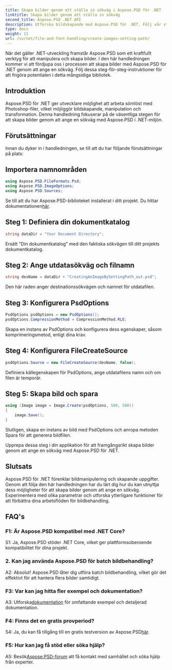 ```yaml
---
title: Skapa bilder genom att ställa in sökväg i Aspose.PSD för .NET
linktitle: Skapa bilder genom att ställa in sökväg
second_title: Aspose.PSD .NET API
description: Utforska bildskapande med Aspose.PSD för .NET. Följ vår steg-för-steg-guide och släpp lös potentialen i detta kraftfulla bibliotek.
type: docs
weight: 11
url: /sv/net/file-and-font-handling/create-images-setting-path/
---
```

När det gäller .NET-utveckling framstår Aspose.PSD som ett kraftfullt verktyg för att manipulera och skapa bilder. I den här handledningen kommer vi att fördjupa oss i processen att skapa bilder med Aspose.PSD för .NET genom att ange en sökväg. Följ dessa steg-för-steg-instruktioner för att frigöra potentialen i detta mångsidiga bibliotek.

## Introduktion

Aspose.PSD för .NET ger utvecklare möjlighet att arbeta sömlöst med Photoshop-filer, vilket möjliggör bildskapande, manipulation och transformation. Denna handledning fokuserar på de väsentliga stegen för att skapa bilder genom att ange en sökväg med Aspose.PSD i .NET-miljön.

## Förutsättningar

Innan du dyker in i handledningen, se till att du har följande förutsättningar på plats:

## Importera namnområden

```csharp
using Aspose.PSD.FileFormats.Psd;
using Aspose.PSD.ImageOptions;
using Aspose.PSD.Sources;
```

 Se till att du har Aspose.PSD-biblioteket installerat i ditt projekt. Du hittar dokumentationen[här](https://reference.aspose.com/psd/net/).

## Steg 1: Definiera din dokumentkatalog

```csharp
string dataDir = "Your Document Directory";
```

Ersätt "Din dokumentkatalog" med den faktiska sökvägen till ditt projekts dokumentkatalog.

## Steg 2: Ange utdatasökväg och filnamn

```csharp
string desName = dataDir + "CreatingAnImageBySettingPath_out.psd";
```

Den här raden anger destinationssökvägen och namnet för utdatafilen.

## Steg 3: Konfigurera PsdOptions

```csharp
PsdOptions psdOptions = new PsdOptions();
psdOptions.CompressionMethod = CompressionMethod.RLE;
```

Skapa en instans av PsdOptions och konfigurera dess egenskaper, såsom komprimeringsmetod, enligt dina krav.

## Steg 4: Konfigurera FileCreateSource

```csharp
psdOptions.Source = new FileCreateSource(desName, false);
```

Definiera källegenskapen för PsdOptions, ange utdatafilens namn och om filen är temporär.

## Steg 5: Skapa bild och spara

```csharp
using (Image image = Image.Create(psdOptions, 500, 500))
{
    image.Save();
}
```

Slutligen, skapa en instans av bild med PsdOptions och anropa metoden Spara för att generera bildfilen.

Upprepa dessa steg i din applikation för att framgångsrikt skapa bilder genom att ange en sökväg med Aspose.PSD för .NET.

## Slutsats

Aspose.PSD för .NET förenklar bildmanipulering och skapande uppgifter. Genom att följa den här handledningen har du lärt dig hur du kan utnyttja dess möjligheter för att skapa bilder genom att ange en sökväg. Experimentera med olika parametrar och utforska ytterligare funktioner för att förbättra dina arbetsflöden för bildbehandling.

## FAQ's

### F1: Är Aspose.PSD kompatibel med .NET Core?

S1: Ja, Aspose.PSD stöder .NET Core, vilket ger plattformsoberoende kompatibilitet för dina projekt.

### 2. Kan jag använda Aspose.PSD för batch bildbehandling?

A2: Absolut! Aspose.PSD låter dig utföra batch bildbehandling, vilket gör det effektivt för att hantera flera bilder samtidigt.

### F3: Var kan jag hitta fler exempel och dokumentation?

 A3: Utforska[dokumentation](https://reference.aspose.com/psd/net/) för omfattande exempel och detaljerad dokumentation.

### F4: Finns det en gratis provperiod?

 S4: Ja, du kan få tillgång till en gratis testversion av Aspose.PSD[här](https://releases.aspose.com/).

### F5: Hur kan jag få stöd eller söka hjälp?

 A5: Besök[Aspose.PSD-forum](https://forum.aspose.com/c/psd/34) att få kontakt med samhället och söka hjälp från experter.